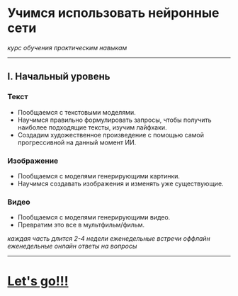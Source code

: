 # Учимся использовать нейронные сети
*курс обучения практическим навыкам*

---
## I. Начальный уровень

### Текст
- Пообщаемся с текстовыми моделями. 
- Научимся правильно формулировать запросы, чтобы получить наиболее подходящие тексты, изучим лайфхаки. 
- Создадим художественное произведение с помощью самой прогрессивной на данный момент ИИ.

### Изображение
- Пообщаемся с моделями генерирующими картинки.
- Научимся создавать изображения и изменять уже существующие.

### Видео
- Пообщаемся с моделями генерирующими видео.
- Превратим это все в мультфильм/фильм.


*каждая часть длится 2-4 недели*
*еженедельные встречи оффлайн*
*еженедельные онлайн ответы на вопросы*

---

# [Let's go!!!](START.md)

